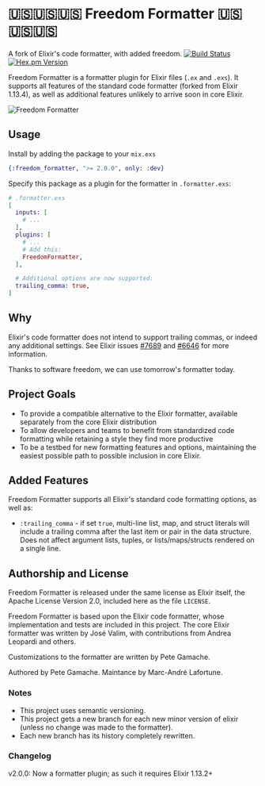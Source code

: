 # 🇺🇸🇺🇸🇺🇸 Freedom Formatter 🇺🇸🇺🇸🇺🇸

A fork of Elixir's code formatter, with added freedom.
[![Build Status](https://travis-ci.org/gamache/freedom_formatter.svg?branch=master)](https://travis-ci.org/gamache/freedom_formatter) [![Hex.pm Version](http://img.shields.io/hexpm/v/freedom_formatter.svg?style=flat)](https://hex.pm/packages/freedom_formatter)

Freedom Formatter is a formatter plugin for Elixir files (`.ex` and `.exs`).
It supports all features of the standard code formatter (forked from Elixir 1.13.4),
as well as additional features unlikely to arrive soon in core Elixir.

<img src="https://gamache.github.io/images/freedom-formatter.jpg"
alt="Freedom Formatter">

## Usage

Install by adding the package to your `mix.exs`

```elixir
{:freedom_formatter, ">= 2.0.0", only: :dev}
```

Specify this package as a plugin for the formatter in `.formatter.exs`:

```elixir
# .formatter.exs
[
  inputs: [
    # ...
  ],
  plugins: [
    # ...
    # Add this:
    FreedomFormatter,
  ],

  # Additional options are now supported:
  trailing_comma: true,
]
```

## Why

Elixir's code formatter does not intend to support trailing commas,
or indeed any additional settings.
See Elixir issues [#7689](https://github.com/elixir-lang/elixir/pull/7689)
and [#6646](https://github.com/elixir-lang/elixir/issues/6646) for more
information.

Thanks to software freedom, we can use tomorrow's formatter today.

## Project Goals

* To provide a compatible alternative to the Elixir formatter,
  available separately from the core Elixir distribution
* To allow developers and teams to benefit from standardized code
  formatting while retaining a style they find more productive
* To be a testbed for new formatting features and options,
  maintaining the easiest possible path to possible inclusion in
  core Elixir.

## Added Features

Freedom Formatter supports all Elixir's standard code formatting
options, as well as:

* `:trailing_comma` - if set `true`, multi-line list, map, and
  struct literals will include a trailing comma after the last item
  or pair in the data structure. Does not affect argument lists,
  tuples, or lists/maps/structs rendered on a single line.

## Authorship and License

Freedom Formatter is released under the same license as Elixir itself,
the Apache License Version 2.0, included here as the file `LICENSE`.

Freedom Formatter is based upon the Elixir code formatter, whose
implementation and tests are included in this project.
The core Elixir formatter was written by José Valim, with
contributions from Andrea Leopardi and others.

Customizations to the formatter are written by Pete Gamache.

Authored by Pete Gamache.
Maintance by Marc-André Lafortune.

### Notes

* This project uses semantic versioning.
* This project gets a new branch for each new minor version of elixir (unless no change was made to the formatter).
* Each new branch has its history completely rewritten.

### Changelog

v2.0.0: Now a formatter plugin; as such it requires Elixir 1.13.2+

